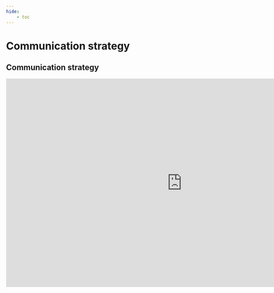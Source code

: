 ```yaml
---
hide:
    - toc
---
```


# Communication strategy

## Communication strategy

<iframe src="https://docs.google.com/presentation/d/e/2PACX-1vRWD-kFFSTZCJQ-FUt9BuMqar3mkXr9kQSFAhTCQQWNNDa-hxkVG9U4ouDWvwFWHB_qiFx85gF501tH/embed?start=false&loop=false&delayms=3000" frameborder="0" width="960" height="569" allowfullscreen="true" mozallowfullscreen="true" webkitallowfullscreen="true"></iframe>
